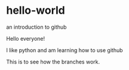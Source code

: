 # hello-world
an introduction to github


Hello everyone!

I like python and am learning how to use github

This is to see how the branches work.

